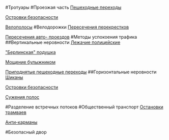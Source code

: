 #Тротуары
#Проезжая часть
[Пешеходные переходы](roadway/crosswalk/crosswalk.md)

[Островки безопасности](roadway/safety_island/safety_island.md)

[Велополосы](roadway/bike_lanes/bike_lanes.md)
#Велодорожки
[Пересечения перекрестков](bike-plan/intersections.md)

[Пересечения авто- проездов](bike-plan/road_train_intersections.md)
#Методы успокоения трафика
##Вертикальные неровности
[Лежачие полицейские](traffic-calming/horizontally/Speed_bumps.md)

["Берлинская" подушка](traffic-calming/horizontally/Berlin_pillow.md)

[Мощение булыжником](traffic-calming/horizontally/cobblestones.md)

[Приподнятые пешеходные переходы](traffic-calming/horizontally/Elevated_crosswalks.md)
##Горизонтальные неровности
[Шиканы](traffic-calming/vertically/chicanes/chicanes.md)

[Островки безопасности](traffic-calming/vertically/safety_island.md)

[Сужения полос](traffic-calming/vertically/narrowing_lanes.md)

#Разделение встречных  потоков
#Общественный транспорт
[Остановки трамваев](public_transport/tram.md)

[Анти-карманы](public_transport/stops.md)

#Безопасный двор
